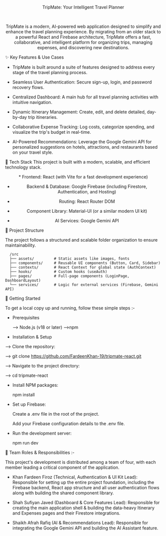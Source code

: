 <div align="center">

TripMate: Your Intelligent Travel Planner
<br/>

<br/>

TripMate is a modern, AI-powered web application designed to simplify and enhance the travel planning experience. By migrating from an older stack to a powerful React and Firebase architecture, TripMate offers a fast, collaborative, and intelligent platform for organizing trips, managing expenses, and discovering new destinations.

</div>

✨ Key Features & Use Cases

   * TripMate is built around a suite of features designed to address every stage of the travel planning process.
    
   * Seamless User Authentication: Secure sign-up, login, and password recovery flows.
    
   * Centralized Dashboard: A main hub for all travel planning activities with intuitive navigation.
    
   * Dynamic Itinerary Management: Create, edit, and delete detailed, day-by-day trip itineraries.
    
   * Collaborative Expense Tracking: Log costs, categorize spending, and visualize the trip's budget in real-time.
    
   * AI-Powered Recommendations: Leverage the Google Gemini API for personalized suggestions on hotels, attractions, and restaurants based on your travel style.

🚀 Tech Stack
This project is built with a modern, scalable, and efficient technology stack.

<div align="center">
*  Frontend: React (with Vite for a fast development experience)

*  Backend & Database: Google Firebase (including Firestore, Authentication, and Hosting)

*  Routing: React Router DOM

*  Component Library: Material-UI (or a similar modern UI kit)

*  AI Services: Google Gemini API
</div>

📂 Project Structure

The project follows a structured and scalable folder organization to ensure maintainability.

      /src
      ├── assets/         # Static assets like images, fonts
      ├── components/     # Reusable UI components (Button, Card, Sidebar)
      ├── contexts/       # React Context for global state (AuthContext)
      ├── hooks/          # Custom hooks (useAuth)
      ├── pages/          # Full-page components (LoginPage, DashboardLayout)
      └── services/       # Logic for external services (Firebase, Gemini API)
      

🏁 Getting Started

To get a local copy up and running, follow these simple steps :-

*  Prerequisites

   --> Node.js (v18 or later)
    -->npm

*  Installation & Setup

 -->   Clone the repository:
    
 -->  git clone https://github.com/FardeenKhan-19/tripmate-react.git
    
 -->   Navigate to the project directory:
    
 -->   cd tripmate-react

*  Install NPM packages:

    npm install

*  Set up Firebase:

    Create a .env file in the root of the project.
    
    Add your Firebase configuration details to the .env file.

*  Run the development server:

    npm run dev

👥 Team Roles & Responsibilities :-

This project's development is distributed among a team of four, with each member leading a critical component of the application.

* Khan Fardeen Firoz (Technical, Authentication & UI Kit Lead): Responsible for setting up the entire project foundation, including the Firebase backend, React app structure and all user authentication flows along with building the shared component library.

* Shah Sufiyan Javed (Dashboard & Core Features Lead): Responsible for creating the main application shell &  building the data-heavy Itinerary and Expenses pages and their Firestore integrations.

* Shaikh Afrah Rafiq (AI & Recommendations Lead): Responsible for integrating the Google Gemini API and building the AI Assistant feature.
